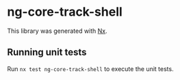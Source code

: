 # ng-core-track-shell

This library was generated with [Nx](https://nx.dev).

## Running unit tests

Run `nx test ng-core-track-shell` to execute the unit tests.

